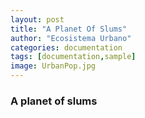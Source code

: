 ```yaml
---
layout: post
title: "A Planet Of Slums"
author: "Ecosistema Urbano"
categories: documentation
tags: [documentation,sample]
image: UrbanPop.jpg
---
```


### A planet of slums
